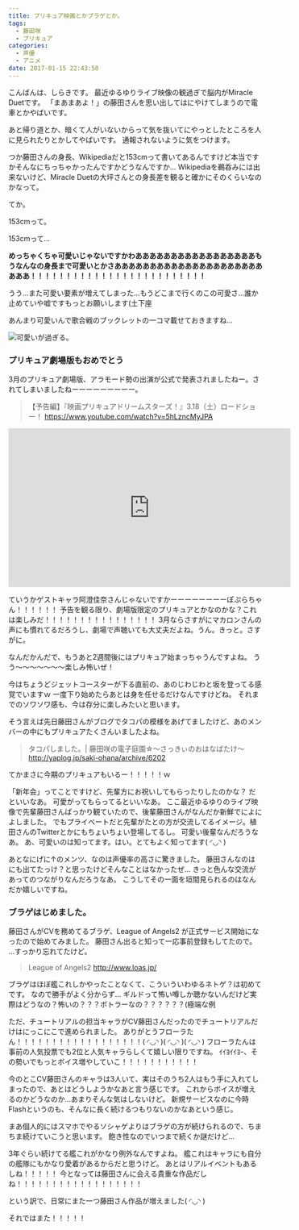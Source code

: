 ```yaml
---
title: プリキュア映画とかブラゲとか。
tags:
  - 藤田咲
  - プリキュア
categories:
  - 声優
  - アニメ
date: 2017-01-15 22:43:50
---
```


こんばんは、しらきです。
最近ゆるゆりライブ映像の観過ぎで脳内がMiracle Duetです。
「まあまあよ！」の藤田さんを思い出してはにやけてしまうので電車とかやばいです。
<!-- more -->
あと帰り道とか、暗くて人がいないからって気を抜いてにやっとしたところを人に見られたりとかしてやばいです。
通報されないように気をつけます。

つか藤田さんの身長、Wikipediaだと153cmって書いてあるんですけど本当ですかそんなにちっちゃかったんですかどうなんですか…
Wikipediaを鵜呑みには出来ないけど、Miracle Duetの大坪さんとの身長差を観ると確かにそのくらいなのかなって。

てか。

153cmって。

153cmって…

**めっちゃくちゃ可愛いじゃないですかわあああああああああああああああああもうなんなの身長まで可愛いとかさああああああああああああああああああああああああ！！！！！！！！！！！！！！！！！！！！！！！！！**

うう…また可愛い要素が増えてしまった…もうどこまで行くのこの可愛さ…誰か止めていや嘘ですもっとお願いします(土下座

あんまり可愛いんで歌合戦のブックレットの一コマ載せておきますね…

![可愛いが過ぎる。](/sblog/img/20170115.jpg)

### プリキュア劇場版もおめでとう

3月のプリキュア劇場版、アラモード勢の出演が公式で発表されましたねー。されてしまいましたねーーーーーーーーー。

> 【予告編】『映画プリキュアドリームスターズ！』3.18（土）ロードショー！
> https://www.youtube.com/watch?v=5hLzncMyJPA

<iframe width="560" height="315" src="https://www.youtube.com/embed/5hLzncMyJPA" frameborder="0" allowfullscreen></iframe>

ていうかゲストキャラ阿澄佳奈さんじゃないですかーーーーーーーーぽぷらちゃん！！！！！！
予告を観る限り、劇場版限定のプリキュアとかなのかな？これは楽しみだ！！！！！！！！！！！！！！！！
3月ならさすがにマカロンさんの声にも慣れてるだろうし、劇場で声聴いても大丈夫だよね。うん。きっと。さすがに。

なんだかんだで、もうあと2週間後にはプリキュア始まっちゃうんですよね。
うう～～～～～～～楽しみ怖いぜ！

今はちょうどジェットコースターが下る直前の、あのじわじわと坂を登ってる感覚でいますｗ
一度下り始めたらあとは身を任せるだけなんですけどね。
それまでのソワソワ感も、今は存分に楽しみたいと思います。

そう言えば先日藤田さんがブログでタコパの模様をあげてましたけど、あのメンバーの中にもプリキュアたくさんいましたよね。

> タコパしました。| 藤田咲の電子庭園☆～さっきぃのおはなばたけ～
> http://yaplog.jp/saki-ohana/archive/6202

てかまさに今期のプリキュアもいるー！！！！！ｗ

「新年会」ってことですけど、先輩方にお祝いしてもらったりしたのかな？
だといいなあ。
可愛がってもらってるといいなあ。
ここ最近ゆるゆりのライブ映像で先輩藤田さんばっかり観ていたので、後輩藤田さんがなんだか新鮮でによによしました。
でもプライベートだと先輩がたとの方が交流してるイメージ。植田さんのTwitterとかにもちょいちょい登場してるし。
可愛い後輩なんだろうなあ。
あ、可愛いのは知ってます。はい。とてもよく知ってます( ◜◡◝ )

あとなにげに↑のメンツ、なのは声優率の高さに驚きました。
藤田さんなのはにも出てたっけ？と思ったけどそんなことはなかったぜ…
きっと色んな交流があってのつながりなんだろうなあ。
こうしてその一面を垣間見られるのはなんだか嬉しいですね。

### ブラゲはじめました。

藤田さんがCVを務めてるブラゲ、League of Angels2 が正式サービス開始になったので始めてみました。
藤田さん出ると知って一応事前登録もしてたので。
…すっかり忘れてたけど。

> League of Angels2
> http://www.loas.jp/

ブラゲはほぼ艦これしかやったことなくて、こういういわゆるネトゲ？は初めてです。
なので勝手がよく分からず…
ギルドって怖い噂しか聴かないんだけど実際はどうなの？怖いの？？？ボトラーなの？？？？？？(極端な例

ただ、チュートリアルの担当キャラがCV藤田さんだったのでチュートリアルだけはにっこにこで進められました。
ありがとうフローラたん！！！！！！！！！！！！！！！！！！( ◜◡◝ )( ◜◡◝ )( ◜◡◝ )
フローラたんは事前の人気投票でも2位と人気キャラらしくて嬉しい限りですね。
ｲｲﾖｲｲﾖｰ、その勢いでもっとボイス増やしていこ！！！！！！！！！！！

今のとこCV藤田さんのキャラは3人いて、実はそのうち2人はもう手に入れてしまったので、あとはどうしようかなあと言う感じです。
これからボイスが増えるのかどうなのか…あまりそんな気はしないけど。
新規サービスなのに今時Flashというのも、そんなに長く続けるつもりないのかなあという感じ。

まあ個人的にはスマホでやるソシャゲよりはブラゲの方が続けられるので、ちまちま続けていこうと思います。
飽き性なのでいつまで続くか謎だけど…

3年ぐらい続けてる艦これがかなり例外なんですよね。
艦これはキャラにも自分の艦隊にもかなり愛着があるからだと思うけど。
あとはリアルイベントもあるしね！！！！！
今となっては藤田さんに会える貴重な作品だしね！！！！！！！！！！！！！！！！！！

という訳で、日常にまた一つ藤田さん作品が増えました( ◜◡◝ )

それではまた！！！！！
